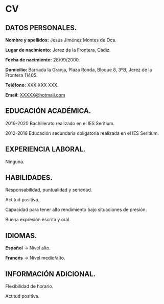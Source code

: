 # CV
## DATOS PERSONALES.
**Nombre y apellidos:** Jesús Jiménez Montes de Oca.  

**Lugar de nacimiento:** Jerez de la Frontera, Cádiz.  

**Fecha de nacimiento:** 28/09/2000.  

**Domicilio:** Barriada la Granja, Plaza Ronda, Bloque 8, 3ºB, Jerez de la Frontera 11405.  

**Teléfono:** XXX XXX XXX.  

**Email:** XXXXX@hotmail.com  


## EDUCACIÓN ACADÉMICA.
2016-2020 Bachillerato realizado en el IES Seritium. 

2012-2016 Educación secundaria obligatoria realizada en el IES Seritium.  


## EXPERIENCIA LABORAL.
Ninguna.

## HABILIDADES.
Responsabilidad, puntualidad y seriedad.  

Actitud positiva.  

Capacidad para tener alto rendimiento bajo situaciones de presión.  

Buena expresión escrita y oral.

## IDIOMAS.
**Español** → Nivel alto.  

**Francés** → Nivel medio/alto.

## INFORMACIÓN ADICIONAL.
Flexibilidad de horario.  

Actitud positiva.
